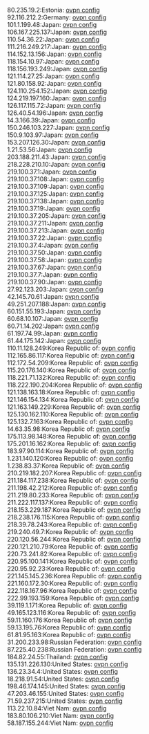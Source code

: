 80.235.19.2:Estonia: [ovpn config](vpn/80_235_19_2.ovpn)  
92.116.212.2:Germany: [ovpn config](vpn/92_116_212_2.ovpn)  
101.1.199.48:Japan: [ovpn config](vpn/101_1_199_48.ovpn)  
106.167.225.137:Japan: [ovpn config](vpn/106_167_225_137.ovpn)  
110.54.36.22:Japan: [ovpn config](vpn/110_54_36_22.ovpn)  
111.216.249.217:Japan: [ovpn config](vpn/111_216_249_217.ovpn)  
114.152.13.156:Japan: [ovpn config](vpn/114_152_13_156.ovpn)  
118.154.10.97:Japan: [ovpn config](vpn/118_154_10_97.ovpn)  
118.156.193.249:Japan: [ovpn config](vpn/118_156_193_249.ovpn)  
121.114.27.25:Japan: [ovpn config](vpn/121_114_27_25.ovpn)  
121.80.158.92:Japan: [ovpn config](vpn/121_80_158_92.ovpn)  
124.110.254.152:Japan: [ovpn config](vpn/124_110_254_152.ovpn)  
124.219.197.160:Japan: [ovpn config](vpn/124_219_197_160.ovpn)  
126.117.115.72:Japan: [ovpn config](vpn/126_117_115_72.ovpn)  
126.40.54.196:Japan: [ovpn config](vpn/126_40_54_196.ovpn)  
14.3.166.39:Japan: [ovpn config](vpn/14_3_166_39.ovpn)  
150.246.103.227:Japan: [ovpn config](vpn/150_246_103_227.ovpn)  
150.9.103.97:Japan: [ovpn config](vpn/150_9_103_97.ovpn)  
153.207.126.30:Japan: [ovpn config](vpn/153_207_126_30.ovpn)  
1.21.53.56:Japan: [ovpn config](vpn/1_21_53_56.ovpn)  
203.188.211.43:Japan: [ovpn config](vpn/203_188_211_43.ovpn)  
218.228.210.10:Japan: [ovpn config](vpn/218_228_210_10.ovpn)  
219.100.37.1:Japan: [ovpn config](vpn/219_100_37_1.ovpn)  
219.100.37.108:Japan: [ovpn config](vpn/219_100_37_108.ovpn)  
219.100.37.109:Japan: [ovpn config](vpn/219_100_37_109.ovpn)  
219.100.37.125:Japan: [ovpn config](vpn/219_100_37_125.ovpn)  
219.100.37.138:Japan: [ovpn config](vpn/219_100_37_138.ovpn)  
219.100.37.19:Japan: [ovpn config](vpn/219_100_37_19.ovpn)  
219.100.37.205:Japan: [ovpn config](vpn/219_100_37_205.ovpn)  
219.100.37.211:Japan: [ovpn config](vpn/219_100_37_211.ovpn)  
219.100.37.213:Japan: [ovpn config](vpn/219_100_37_213.ovpn)  
219.100.37.22:Japan: [ovpn config](vpn/219_100_37_22.ovpn)  
219.100.37.4:Japan: [ovpn config](vpn/219_100_37_4.ovpn)  
219.100.37.50:Japan: [ovpn config](vpn/219_100_37_50.ovpn)  
219.100.37.58:Japan: [ovpn config](vpn/219_100_37_58.ovpn)  
219.100.37.67:Japan: [ovpn config](vpn/219_100_37_67.ovpn)  
219.100.37.7:Japan: [ovpn config](vpn/219_100_37_7.ovpn)  
219.100.37.90:Japan: [ovpn config](vpn/219_100_37_90.ovpn)  
27.92.123.203:Japan: [ovpn config](vpn/27_92_123_203.ovpn)  
42.145.70.61:Japan: [ovpn config](vpn/42_145_70_61.ovpn)  
49.251.207.188:Japan: [ovpn config](vpn/49_251_207_188.ovpn)  
60.151.55.193:Japan: [ovpn config](vpn/60_151_55_193.ovpn)  
60.68.10.107:Japan: [ovpn config](vpn/60_68_10_107.ovpn)  
60.71.14.202:Japan: [ovpn config](vpn/60_71_14_202.ovpn)  
61.197.74.99:Japan: [ovpn config](vpn/61_197_74_99.ovpn)  
61.44.175.142:Japan: [ovpn config](vpn/61_44_175_142.ovpn)  
110.11.128.249:Korea Republic of: [ovpn config](vpn/110_11_128_249.ovpn)  
112.165.86.117:Korea Republic of: [ovpn config](vpn/112_165_86_117.ovpn)  
112.172.54.209:Korea Republic of: [ovpn config](vpn/112_172_54_209.ovpn)  
115.20.176.140:Korea Republic of: [ovpn config](vpn/115_20_176_140.ovpn)  
118.221.71.132:Korea Republic of: [ovpn config](vpn/118_221_71_132.ovpn)  
118.222.190.204:Korea Republic of: [ovpn config](vpn/118_222_190_204.ovpn)  
121.138.163.18:Korea Republic of: [ovpn config](vpn/121_138_163_18.ovpn)  
121.146.154.134:Korea Republic of: [ovpn config](vpn/121_146_154_134.ovpn)  
121.163.149.229:Korea Republic of: [ovpn config](vpn/121_163_149_229.ovpn)  
125.130.162.110:Korea Republic of: [ovpn config](vpn/125_130_162_110.ovpn)  
125.132.7.163:Korea Republic of: [ovpn config](vpn/125_132_7_163.ovpn)  
14.63.35.98:Korea Republic of: [ovpn config](vpn/14_63_35_98.ovpn)  
175.113.98.148:Korea Republic of: [ovpn config](vpn/175_113_98_148.ovpn)  
175.201.16.162:Korea Republic of: [ovpn config](vpn/175_201_16_162.ovpn)  
183.97.90.114:Korea Republic of: [ovpn config](vpn/183_97_90_114.ovpn)  
1.231.140.120:Korea Republic of: [ovpn config](vpn/1_231_140_120.ovpn)  
1.238.83.37:Korea Republic of: [ovpn config](vpn/1_238_83_37.ovpn)  
210.219.182.207:Korea Republic of: [ovpn config](vpn/210_219_182_207.ovpn)  
211.184.117.238:Korea Republic of: [ovpn config](vpn/211_184_117_238.ovpn)  
211.198.42.212:Korea Republic of: [ovpn config](vpn/211_198_42_212.ovpn)  
211.219.80.233:Korea Republic of: [ovpn config](vpn/211_219_80_233.ovpn)  
211.222.117.137:Korea Republic of: [ovpn config](vpn/211_222_117_137.ovpn)  
218.153.229.187:Korea Republic of: [ovpn config](vpn/218_153_229_187.ovpn)  
218.238.176.115:Korea Republic of: [ovpn config](vpn/218_238_176_115.ovpn)  
218.39.78.243:Korea Republic of: [ovpn config](vpn/218_39_78_243.ovpn)  
219.240.49.7:Korea Republic of: [ovpn config](vpn/219_240_49_7.ovpn)  
220.120.56.244:Korea Republic of: [ovpn config](vpn/220_120_56_244.ovpn)  
220.121.210.79:Korea Republic of: [ovpn config](vpn/220_121_210_79.ovpn)  
220.73.241.82:Korea Republic of: [ovpn config](vpn/220_73_241_82.ovpn)  
220.95.100.141:Korea Republic of: [ovpn config](vpn/220_95_100_141.ovpn)  
220.95.92.23:Korea Republic of: [ovpn config](vpn/220_95_92_23.ovpn)  
221.145.145.236:Korea Republic of: [ovpn config](vpn/221_145_145_236.ovpn)  
221.160.172.30:Korea Republic of: [ovpn config](vpn/221_160_172_30.ovpn)  
222.118.167.96:Korea Republic of: [ovpn config](vpn/222_118_167_96.ovpn)  
222.99.193.159:Korea Republic of: [ovpn config](vpn/222_99_193_159.ovpn)  
39.119.1.171:Korea Republic of: [ovpn config](vpn/39_119_1_171.ovpn)  
49.165.123.116:Korea Republic of: [ovpn config](vpn/49_165_123_116.ovpn)  
59.11.160.176:Korea Republic of: [ovpn config](vpn/59_11_160_176.ovpn)  
59.13.195.76:Korea Republic of: [ovpn config](vpn/59_13_195_76.ovpn)  
61.81.95.163:Korea Republic of: [ovpn config](vpn/61_81_95_163.ovpn)  
31.200.233.98:Russian Federation: [ovpn config](vpn/31_200_233_98.ovpn)  
87.225.40.238:Russian Federation: [ovpn config](vpn/87_225_40_238.ovpn)  
184.82.24.55:Thailand: [ovpn config](vpn/184_82_24_55.ovpn)  
135.131.226.130:United States: [ovpn config](vpn/135_131_226_130.ovpn)  
136.23.34.4:United States: [ovpn config](vpn/136_23_34_4.ovpn)  
18.218.91.54:United States: [ovpn config](vpn/18_218_91_54.ovpn)  
198.46.174.145:United States: [ovpn config](vpn/198_46_174_145.ovpn)  
47.203.46.155:United States: [ovpn config](vpn/47_203_46_155.ovpn)  
71.59.237.215:United States: [ovpn config](vpn/71_59_237_215.ovpn)  
113.22.10.84:Viet Nam: [ovpn config](vpn/113_22_10_84.ovpn)  
183.80.106.210:Viet Nam: [ovpn config](vpn/183_80_106_210.ovpn)  
58.187.155.244:Viet Nam: [ovpn config](vpn/58_187_155_244.ovpn)  
